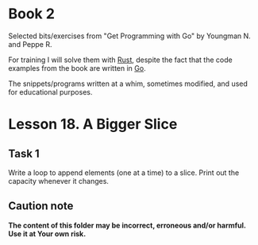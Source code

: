 # Book 2

Selected bits/exercises from "Get Programming with Go" by Youngman N. and Peppe R.

For training I will solve them with [Rust](https://www.rust-lang.org/), despite the fact that the code examples from the book are written in [Go](https://go.dev/).

The snippets/programs written at a whim, sometimes modified, and used for educational purposes.

# Lesson 18. A Bigger Slice

## Task 1

Write a loop to append elements (one at a time) to a slice. Print out the capacity whenever it changes.

## Caution note

**The content of this folder may be incorrect, erroneous and/or harmful. Use it at Your own risk.**
